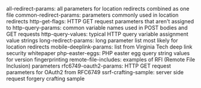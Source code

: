 all-redirect-params: all parameters for location redirects combined as one file
common-redirect-params: parameters commonly used in location redirects
http-get-flags: HTTP GET request parameters that aren't assigned to
http-query-params: common variable names used in POST bodies and GET requests
http-query-values: typical HTTP query variable assignment value strings
long-redirect-params: long parameter list most likely for location redirects
mobile-deeplink-params: list from Virginia Tech deep link security whitepaper
php-easter-eggs: PHP easter egg query string values for version fingerprinting
remote-file-includes: examples of RFI (Remote File Inclusion) parameters
rfc6749-oauth2-params: HTTP GET request parameters for OAuth2 from RFC6749
ssrf-crafting-sample: server side request forgery crafting sample
